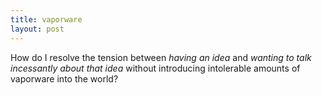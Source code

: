 ```yaml
---
title: vaporware
layout: post
---
```

How do I resolve the tension between *having an idea* and *wanting to talk incessantly about that idea* without introducing intolerable amounts of vaporware into the world? 
